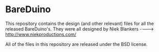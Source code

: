 BareDuino
===============

This repository contains the design (and other relevant) files for all the released BareDuino's.
They were all designed by Niek Blankers ----> http://www.niekproductions.com/

All of the files in this repository are released under the BSD license.
